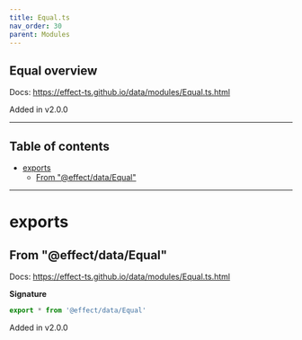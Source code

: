 ```yaml
---
title: Equal.ts
nav_order: 30
parent: Modules
---
```


## Equal overview

Docs: https://effect-ts.github.io/data/modules/Equal.ts.html

Added in v2.0.0

---

<h2 class="text-delta">Table of contents</h2>

- [exports](#exports)
  - [From "@effect/data/Equal"](#from-effectdataequal)

---

# exports

## From "@effect/data/Equal"

Docs: https://effect-ts.github.io/data/modules/Equal.ts.html

**Signature**

```ts
export * from '@effect/data/Equal'
```

Added in v2.0.0
